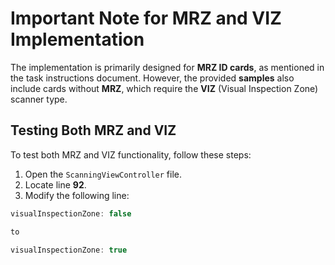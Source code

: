 # Important Note for MRZ and VIZ Implementation

The implementation is primarily designed for **MRZ ID cards**, as mentioned in the task instructions document. However, the provided **samples** also include cards without **MRZ**, which require the **VIZ** (Visual Inspection Zone) scanner type.

## Testing Both MRZ and VIZ

To test both MRZ and VIZ functionality, follow these steps:

1. Open the `ScanningViewController` file.
2. Locate line **92**.
3. Modify the following line:

```swift
visualInspectionZone: false

to

visualInspectionZone: true
